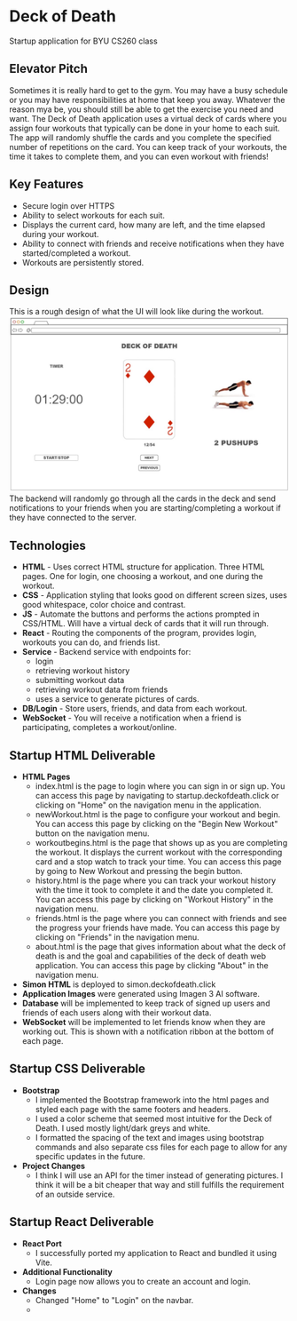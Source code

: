 # Deck of Death
Startup application for BYU CS260 class
## Elevator Pitch

Sometimes it is really hard to get to the gym. You may have a busy schedule or you may have responsibilities at home that keep you away. Whatever the reason mya be, you should still be able to get the exercise you need and want. The Deck of Death application uses a virtual deck of cards where you assign four workouts that typically can be done in your home to each suit. The app will randomly shuffle the cards and you complete the specified number of repetitions on the card. You can keep track of your workouts, the time it takes to complete them, and you can even workout with friends! 

## Key Features
- Secure login over HTTPS
- Ability to select workouts for each suit.
- Displays the current card, how many are left, and the time elapsed during your workout.
- Ability to connect with friends and receive notifications when they have started/completed a workout. 
- Workouts are persistently stored. 

## Design
This is a rough design of what the UI will look like during the workout.
![image](deckOfDeathUI.jpg)
The backend will randomly go through all the cards in the deck and send notifications to your friends when you are starting/completing a workout if they have connected to the server. 

## Technologies

- **HTML** - Uses correct HTML structure for application. Three HTML pages. One for login, one choosing a workout, and one during the workout.
- **CSS** - Application styling that looks good on different screen sizes, uses good whitespace, color choice and contrast.
- **JS** - Automate the buttons and performs the actions prompted in CSS/HTML. Will have a virtual deck of cards that it will run through. 
- **React** - Routing the components of the program, provides login, workouts you can do, and friends list.
- **Service** - Backend service with endpoints for:
  - login
  - retrieving workout history
  - submitting workout data
  - retrieving workout data from friends
  - uses a service to generate pictures of cards.
- **DB/Login** - Store users, friends, and data from each workout.
- **WebSocket** - You will receive a notification when a friend is participating, completes a workout/online. 

## Startup HTML Deliverable
- **HTML Pages**
  - index.html is the page to login where you can sign in or sign up. You can access this page by navigating to startup.deckofdeath.click or clicking on "Home" on the navigation menu in the application. 
  - newWorkout.html is the page to configure your workout and begin. You can access this page by clicking on the "Begin New Workout" button on the navigation menu.
  - workoutbegins.html is the page that shows up as you are completing the workout. It displays the current workout with the corresponding card and a stop watch to track your time. You can access this page by going to New Workout and pressing the begin button.
  - history.html is the page where you can track your workout history with the time it took to complete it and the date you completed it. You can access this page by clicking on "Workout History" in the navigation menu.
  - friends.html is the page where you can connect with friends and see the progress your friends have made. You can access this page by clicking on "Friends" in the navigation menu.
  - about.html is the page that gives information about what the deck of death is and the goal and capabilities of the deck of death web application. You can access this page by clicking "About" in the navigation menu. 
- **Simon HTML** is deployed to simon.deckofdeath.click
- **Application Images** were generated using Imagen 3 AI software.
- **Database** will be implemented to keep track of signed up users and friends of each users along with their workout data. 
- **WebSocket** will be implemented to let friends know when they are working out. This is shown with a notification ribbon at the bottom of each page. 


## Startup CSS Deliverable
- **Bootstrap**
  - I implemented the Bootstrap framework into the html pages and styled each page with the same footers and headers. 
  - I used a color scheme that seemed most intuitive for the Deck of Death. I used mostly light/dark greys and white. 
  - I formatted the spacing of the text and images using bootstrap commands and also separate css files for each page to allow for any specific updates in the future. 
- **Project Changes**
  - I think I will use an API for the timer instead of generating pictures. I think it will be a bit cheaper that way and still fulfills the requirement of an outside service. 


## Startup React Deliverable
- **React Port**
  - I successfully ported my application to React and bundled it using Vite.
- **Additional Functionality**
  - Login page now allows you to create an account and login.
- **Changes**
  - Changed "Home" to "Login" on the navbar. 
  - 